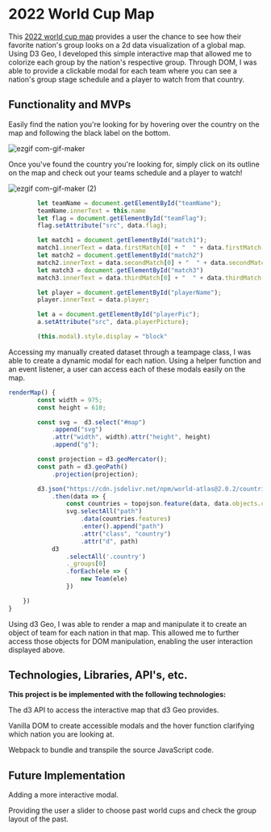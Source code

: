 # 2022 World Cup Map

This [2022 world cup map](https://ethangraham43.github.io/JS_PROJECT/) provides a user the chance to see how their favorite nation's group looks on a 2d data visualization of a global map. Using D3 Geo, I developed this simple interactive map that allowed me to colorize each group by the nation's respective group. Through DOM, I was able to provide a clickable modal for each team where you can see a nation's group stage schedule and a player to watch from that country.  

## Functionality and MVPs

Easily find the nation you're looking for by hovering over the country on the map and following the black label on the bottom.

![ezgif com-gif-maker](https://user-images.githubusercontent.com/112725448/202501240-085dd767-0573-4deb-bb9c-972e4cf0c4a4.gif)


Once you've found the country you're looking for, simply click on its outline on the map and check out your teams schedule and a player to watch!

![ezgif com-gif-maker (2)](https://user-images.githubusercontent.com/112725448/202503066-89398e6c-d42a-445e-928d-1d86a88965d8.gif)

```js
        let teamName = document.getElementById("teamName");
        teamName.innerText = this.name
        let flag = document.getElementById("teamFlag");
        flag.setAttribute("src", data.flag);

        let match1 = document.getElementById("match1");
        match1.innerText = data.firstMatch[0] + "  " + data.firstMatch[1];
        let match2 = document.getElementById("match2")
        match2.innerText = data.secondMatch[0] + "  " + data.secondMatch[1];
        let match3 = document.getElementById("match3")
        match3.innerText = data.thirdMatch[0] + "  " + data.thirdMatch[1];

        let player = document.getElementById("playerName");
        player.innerText = data.player;

        let a = document.getElementById("playerPic");
        a.setAttribute("src", data.playerPicture);

        (this.modal).style.display = "block"
```
Accessing my manually created dataset through a teampage class, I was able to create a dynamic modal for each nation. Using a helper function and an event listener, a user can access each of these modals easily on the map. 

```js
renderMap() {
        const width = 975;
        const height = 610;

        const svg =  d3.select("#map")
            .append("svg")
            .attr("width", width).attr("height", height)
            .append("g");

        const projection = d3.geoMercator();
        const path = d3.geoPath()
            .projection(projection);

        d3.json("https://cdn.jsdelivr.net/npm/world-atlas@2.0.2/countries-110m.json")
            .then(data => {
                const countries = topojson.feature(data, data.objects.countries);
                svg.selectAll("path")
                    .data(countries.features)
                    .enter().append("path")
                    .attr("class", "country")
                    .attr("d", path)
            d3
                .selectAll('.country')
                ._groups[0]
                .forEach(ele => {
                    new Team(ele)
                })

    })
}

```

Using d3 Geo, I was able to render a map and manipulate it to create an object of team for each nation in that map. This allowed me to further access those objects for DOM manipulation, enabling the user interaction displayed above.

## Technologies, Libraries, API's, etc.

**This project is be implemented with the following technologies:**

The d3 API to access the interactive map that d3 Geo provides.

Vanilla DOM to create accessible modals and the hover function clarifying which nation you are looking at.

Webpack to bundle and transpile the source JavaScript code.

## Future Implementation

Adding a more interactive modal.

Providing the user a slider to choose past world cups and check the group layout of the past.
